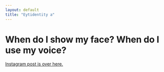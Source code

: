 ```yaml
---
layout: default
title: "Eytidentity a"
---
```


# When do I show my face? When do I use my voice?

[Instagram post is over here.](https://www.instagram.com/p/C1_E-7HLUcv/)
